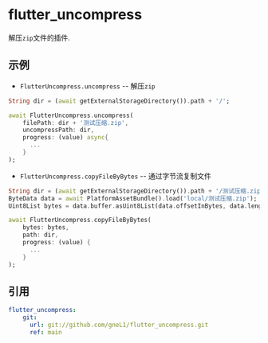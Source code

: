 # flutter_uncompress

解压`zip`文件的插件.  

## 示例
* `FlutterUncompress.uncompress` -- 解压`zip`  
```dart
String dir = (await getExternalStorageDirectory()).path + '/';

await FlutterUncompress.uncompress(
    filePath: dir + '测试压缩.zip',
    uncompressPath: dir,
    progress: (value) async{
      ...
    }
);
```

* `FlutterUncompress.copyFileByBytes` -- 通过字节流复制文件  
```dart
String dir = (await getExternalStorageDirectory()).path + '/测试压缩.zip';
ByteData data = await PlatformAssetBundle().load('local/测试压缩.zip');
Uint8List bytes = data.buffer.asUint8List(data.offsetInBytes, data.lengthInBytes);

await FlutterUncompress.copyFileByBytes(
    bytes: bytes, 
    path: dir,
    progress: (value) {
      ...
    }
);
```

## 引用
```yaml
flutter_uncompress:
    git:
      url: git://github.com/gneL1/flutter_uncompress.git
      ref: main
```